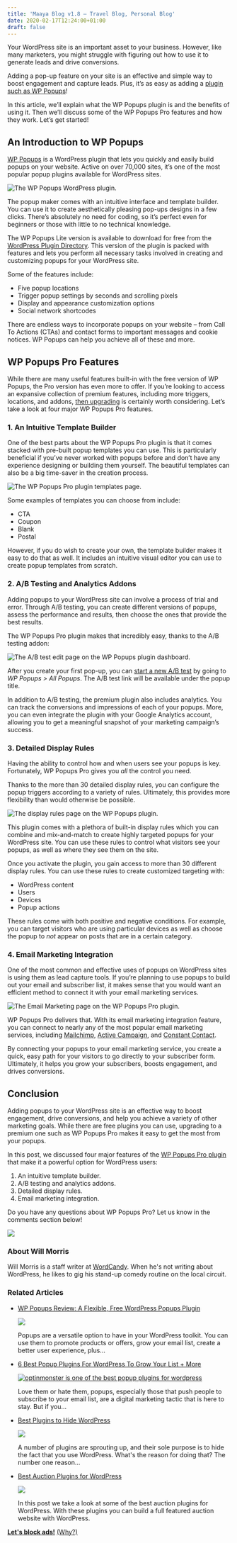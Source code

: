 ```yaml
---
title: 'Maaya Blog v1.8 – Travel Blog, Personal Blog'
date: 2020-02-17T12:24:00+01:00
draft: false
---
```


Your WordPress site is an important asset to your business. However, like many marketers, you might struggle with figuring out how to use it to generate leads and drive conversions.

Adding a pop-up feature on your site is an effective and simple way to boost engagement and capture leads. Plus, it’s as easy as adding a [plugin such as WP Popups](https://wordpress.org/plugins/wp-popups-lite/)!

In this article, we’ll explain what the WP Popups plugin is and the benefits of using it. Then we’ll discuss some of the WP Popups Pro features and how they work. Let’s get started!

An Introduction to WP Popups
----------------------------

[WP Popups](https://wppopups.com/) is a WordPress plugin that lets you quickly and easily build popups on your website. Active on over 70,000 sites, it’s one of the most popular popup plugins available for WordPress sites.

![The WP Popups WordPress plugin.](https://wpmayor.com/wp-content/uploads/2020/01/wp-popups-800x269.png)

The popup maker comes with an intuitive interface and template builder. You can use it to create aesthetically pleasing pop-ups designs in a few clicks. There’s absolutely no need for coding, so it’s perfect even for beginners or those with little to no technical knowledge.

The WP Popups Lite version is available to download for free from the [WordPress Plugin Directory](https://wordpress.org/plugins/). This version of the plugin is packed with features and lets you perform all necessary tasks involved in creating and customizing popups for your WordPress site.

Some of the features include:

*   Five popup locations
*   Trigger popup settings by seconds and scrolling pixels
*   Display and appearance customization options
*   Social network shortcodes

There are endless ways to incorporate popups on your website – from Call To Actions (CTAs) and contact forms to important messages and cookie notices. WP Popups can help you achieve all of these and more.

WP Popups Pro Features
----------------------

While there are many useful features built-in with the free version of WP Popups, the Pro version has even more to offer. If you’re looking to access an expansive collection of premium features, including more triggers, locations, and addons, [then upgrading](https://wppopups.com/docs/how-to-upgrade-wp-popups-from-lite-version/) is certainly worth considering. Let’s take a look at four major WP Popups Pro features.

### 1\. An Intuitive Template Builder

One of the best parts about the WP Popups Pro plugin is that it comes stacked with pre-built popup templates you can use. This is particularly beneficial if you’ve never worked with popups before and don’t have any experience designing or building them yourself. The beautiful templates can also be a big time-saver in the creation process.

![The WP Popups Pro plugin templates page.](https://wpmayor.com/wp-content/uploads/2020/01/wp-popups-templates-800x349.png)

Some examples of templates you can choose from include:

*   CTA
*   Coupon
*   Blank
*   Postal

However, if you do wish to create your own, the template builder makes it easy to do that as well. It includes an intuitive visual editor you can use to create popup templates from scratch.

### 2\. A/B Testing and Analytics Addons

Adding popups to your WordPress site can involve a process of trial and error. Through A/B testing, you can create different versions of popups, assess the performance and results, then choose the ones that provide the best results.

The WP Popups Pro plugin makes that incredibly easy, thanks to the A/B testing addon:

![The A/B test edit page on the WP Popups plugin dashboard.](https://wpmayor.com/wp-content/uploads/2020/01/a-b-testing-800x285.png)

After you create your first pop-up, you can [start a new A/B test](https://wppopups.com/docs/how-to-create-an-a-b-test-in-wp-popups/) by going to _WP Popups > All Popups_. The A/B test link will be available under the popup title.

In addition to A/B testing, the premium plugin also includes analytics. You can track the conversions and impressions of each of your popups. More, you can even integrate the plugin with your Google Analytics account, allowing you to get a meaningful snapshot of your marketing campaign’s success.

### 3\. Detailed Display Rules

Having the ability to control how and when users see your popups is key. Fortunately, WP Popups Pro gives you _all_ the control you need.

Thanks to the more than 30 detailed display rules, you can configure the popup triggers according to a variety of rules. Ultimately, this provides more flexibility than would otherwise be possible.

![The display rules page on the WP Popups plugin.](https://wpmayor.com/wp-content/uploads/2020/01/popups-display-rules-800x196.png)

This plugin comes with a plethora of built-in display rules which you can combine and mix-and-match to create highly targeted popups for your WordPress site. You can use these rules to control what visitors see your popups, as well as where they see them on the site.

Once you activate the plugin, you gain access to more than 30 different display rules. You can use these rules to create customized targeting with:

*   WordPress content
*   Users
*   Devices
*   Popup actions

These rules come with both positive and negative conditions. For example, you can target visitors who are using particular devices as well as choose the popup to _not_ appear on posts that are in a certain category.

### 4\. Email Marketing Integration

One of the most common and effective uses of popups on WordPress sites is using them as lead capture tools. If you’re planning to use popups to build out your email and subscriber list, it makes sense that you would want an efficient method to connect it with your email marketing services.

![The Email Marketing page on the WP Popups Pro plugin.](https://wpmayor.com/wp-content/uploads/2020/01/popups-email-marketing-800x366.png)

WP Popups Pro delivers that. With its email marketing integration feature, you can connect to nearly any of the most popular email marketing services, including [Mailchimp](https://wppopups.com/features/mailchimp-addon/), [Active Campaign](https://wppopups.com/features/activecampaign-addon/), and [Constant Contact](https://wppopups.com/features/constant-contact-addon/).

By connecting your popups to your email marketing service, you create a quick, easy path for your visitors to go directly to your subscriber form. Ultimately, it helps you grow your subscribers, boosts engagement, and drives conversions.

Conclusion
----------

Adding popups to your WordPress site is an effective way to boost engagement, drive conversions, and help you achieve a variety of other marketing goals. While there are free plugins you can use, upgrading to a premium one such as WP Popups Pro makes it easy to get the most from your popups.

In this post, we discussed four major features of the [WP Popups Pro plugin](https://wppopups.com/pricing/) that make it a powerful option for WordPress users:

1.  An intuitive template builder.
2.  A/B testing and analytics addons.
3.  Detailed display rules.
4.  Email marketing integration.

Do you have any questions about WP Popups Pro? Let us know in the comments section below!

![](https://secure.gravatar.com/avatar/53672e7fb75ca33f39e87e76bb9b8039?s=100&d=retro&r=g)

### About Will Morris

Will Morris is a staff writer at [WordCandy](http://wordcandy.co). When he's not writing about WordPress, he likes to gig his stand-up comedy routine on the local circuit.

### Related Articles

*   [WP Popups Review: A Flexible, Free WordPress Popups Plugin](https://wpmayor.com/wp-popups-review/)
    
    [![](https://wpmayor.com/wp-content/uploads/2020/01/wp-popups-featured-175x200.jpg)](https://wpmayor.com/wp-popups-review/)
    
    Popups are a versatile option to have in your WordPress toolkit. You can use them to promote products or offers, grow your email list, create a better user experience, plus…
    
*   [6 Best Popup Plugins For WordPress To Grow Your List + More](https://wpmayor.com/6-best-popup-plugins-for-wordpress/)
    
    [![optinmonster is one of the best popup plugins for wordpress](https://wpmayor.com/wp-content/uploads/2018/01/best-wordpress-popup-plugin-1.jpg)](https://wpmayor.com/6-best-popup-plugins-for-wordpress/)
    
    Love them or hate them, popups, especially those that push people to subscribe to your email list, are a digital marketing tactic that is here to stay. But if you…
    
*   [Best Plugins to Hide WordPress](https://wpmayor.com/best-plugins-to-hide-wordpress/)
    
    [![](https://wpmayor.com/wp-content/uploads/hidewp.jpg)](https://wpmayor.com/best-plugins-to-hide-wordpress/)
    
    A number of plugins are sprouting up, and their sole purpose is to hide the fact that you use WordPress. What's the reason for doing that? The number one reason…
    
*   [Best Auction Plugins for WordPress](https://wpmayor.com/best-auction-plugins-for-wordpress/)
    
    [![](https://wpmayor.com/wp-content/uploads/Auction-Software-and-WordPress-Auction-Plugin.png)](https://wpmayor.com/best-auction-plugins-for-wordpress/)
    
    In this post we take a look at some of the best auction plugins for WordPress. With these plugins you can build a full featured auction website with WordPress.
    

**[Let's block ads!](https://blockads.fivefilters.org)** [(Why?)](https://blockads.fivefilters.org/acceptable.html)